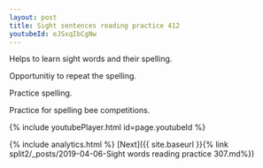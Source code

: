 ```yaml
---
layout: post
title: Sight sentences reading practice 412
youtubeId: eJSxqIbCgNw
---
```

 
 
Helps to learn sight words and their spelling.

Opportunitiy to repeat the spelling. 

Practice spelling. 
 
Practice for spelling bee competitions. 
 
{% include youtubePlayer.html id=page.youtubeId %}
 
 
{% include analytics.html %} 
[Next]({{ site.baseurl }}{% link  split2/_posts/2019-04-06-Sight words reading practice 307.md%})
 
